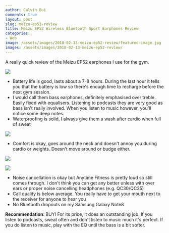 ```yaml
---
author: Calvin Bui
comments: true
layout: post
slug: meizu-ep52-review
title: Meizu EP52 Wireless Bluetooth Sport Earphones Review
categories:
- Web
image: /assets/images/2018-02-13-meizu-ep52-review/featured-image.jpg
images: /assets/images/2018-02-13-meizu-ep52-review/
---
```


A really quick review of the Meizu EP52 earphones I use for the gym.

<!-- more -->

![]({{page.images}}/front.jpg)

- Battery life is good, lasts about a 7-8 hours. During the last hour it tells you that the battery is low so there's enough time to recharge before the next gym session.
- I would call them bass earphones, definitely emphasised over treble. Easily fixed with equalisers. Listening to podcasts they are very good as bass isn't really involved. When you listen to music however, you'll notice some deep notes.
- Waterproofing is solid, I always give them a wash after cardio when full of sweat

![]({{page.images}}/washing.jpg)

- Comfort is okay, goes around the neck and doesn't annoy you during cardio or weights. Doesn't move around or budge either.

![]({{page.images}}/side.jpg)

![]({{page.images}}/back.jpg)

- Noise cancellation is okay but Anytime Fitness is pretty loud so still comes through. I don't think you can get any better unless with over ears or proper noise cancelling headphones (e.g. QC30/QC35)
- Call quality is below average. You really have to get your mouth next to the receiver for anyone to hear you
- No Bluetooth dropouts on my Samsung Galaxy Note8

**Recommendation**: BUY! For its price, it does an outstanding job. If you listen to podcasts, sweat often and don't listen to music  much it's perfect. If you do listen to music, play with the EQ until the bass is a bit softer.
